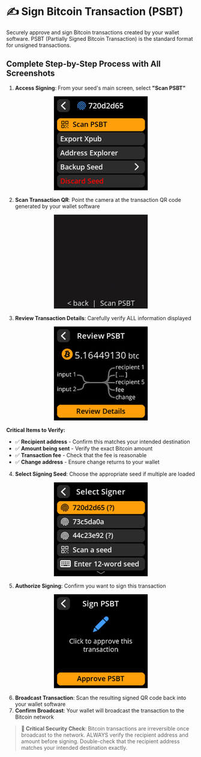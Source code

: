 # ✍️ Sign Bitcoin Transaction (PSBT)

Securely approve and sign Bitcoin transactions created by your wallet software. PSBT (Partially Signed Bitcoin Transaction) is the standard format for unsigned transactions.

## Complete Step-by-Step Process with All Screenshots

1. **Access Signing**: From your seed's main screen, select **"Scan PSBT"**

<div align="center">
     <img src="images/SeedMainMenuPSBTSelectView.png" alt="Seed menu with Scan PSBT option" width="250"/>
</div>

2. **Scan Transaction QR**: Point the camera at the transaction QR code generated by your wallet software

<div align="center">
     <img src="images/SeedPSBTCameraView.png" alt="PSBT scanning interface" width="250"/>
</div>

3. **Review Transaction Details**: Carefully verify ALL information displayed

<div align="center">
     <img src="images/PSBTOverviewView.png" alt="Transaction details review screen" width="250"/>
</div>

   **Critical Items to Verify:**

- ✅ **Recipient address** - Confirm this matches your intended destination
- ✅ **Amount being sent** - Verify the exact Bitcoin amount
- ✅ **Transaction fee** - Check that the fee is reasonable
- ✅ **Change address** - Ensure change returns to your wallet

4. **Select Signing Seed**: Choose the appropriate seed if multiple are loaded

<div align="center">
     <img src="images/PSBTSelectSeedView.png" alt="Seed selection for PSBT signing" width="250"/>
</div>

5. **Authorize Signing**: Confirm you want to sign this transaction

<div align="center">
     <img src="images/PSBTFinalizeView.png" alt="PSBT signing authorization" width="250"/>
</div>

6. **Broadcast Transaction**: Scan the resulting signed QR code back into your wallet software
7. **Confirm Broadcast**: Your wallet will broadcast the transaction to the Bitcoin network

> **🚨 Critical Security Check**: Bitcoin transactions are irreversible once broadcast to the network. ALWAYS verify the recipient address and amount before signing. Double-check that the recipient address matches your intended destination exactly.
